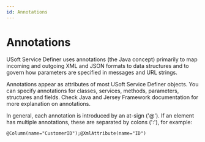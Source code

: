 ```yaml
---
id: Annotations
---
```


# Annotations

USoft Service Definer uses annotations (the Java concept) primarily to map incoming and outgoing XML and JSON formats to data structures and to govern how parameters are specified in messages and URL strings.

Annotations appear as attributes of most USoft Service Definer objects. You can specify annotations for classes, services, methods, parameters, structures and fields. Check Java and Jersey Framework documentation for more explanation on annotations.

In general, each annotation is introduced by an at-sign ('@'). If an element has multiple annotations, these are separated by colons (':'), for example:

```
@Column(name="CustomerID");@XmlAttribute(name="ID")
```
